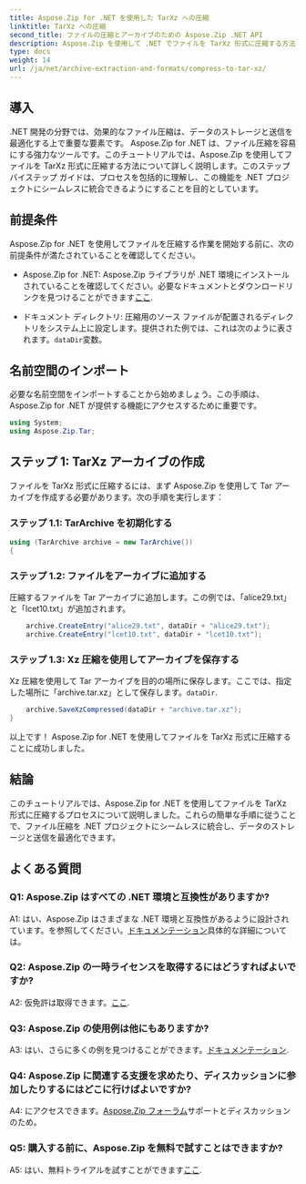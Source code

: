 ```yaml
---
title: Aspose.Zip for .NET を使用した TarXz への圧縮
linktitle: TarXz への圧縮
second_title: ファイルの圧縮とアーカイブのための Aspose.Zip .NET API
description: Aspose.Zip を使用して .NET でファイルを TarXz 形式に圧縮する方法を学びます。効率的なファイルの保存と送信については、ステップバイステップのガイドに従ってください。
type: docs
weight: 14
url: /ja/net/archive-extraction-and-formats/compress-to-tar-xz/
---
```

## 導入

.NET 開発の分野では、効果的なファイル圧縮は、データのストレージと送信を最適化する上で重要な要素です。 Aspose.Zip for .NET は、ファイル圧縮を容易にする強力なツールです。このチュートリアルでは、Aspose.Zip を使用してファイルを TarXz 形式に圧縮する方法について詳しく説明します。このステップバイステップ ガイドは、プロセスを包括的に理解し、この機能を .NET プロジェクトにシームレスに統合できるようにすることを目的としています。

## 前提条件

Aspose.Zip for .NET を使用してファイルを圧縮する作業を開始する前に、次の前提条件が満たされていることを確認してください。

-  Aspose.Zip for .NET: Aspose.Zip ライブラリが .NET 環境にインストールされていることを確認してください。必要なドキュメントとダウンロードリンクを見つけることができます[ここ](https://reference.aspose.com/zip/net/).

- ドキュメント ディレクトリ: 圧縮用のソース ファイルが配置されるディレクトリをシステム上に設定します。提供された例では、これは次のように表されます。`dataDir`変数。

## 名前空間のインポート

必要な名前空間をインポートすることから始めましょう。この手順は、Aspose.Zip for .NET が提供する機能にアクセスするために重要です。

```csharp
using System;
using Aspose.Zip.Tar;
```

## ステップ 1: TarXz アーカイブの作成

ファイルを TarXz 形式に圧縮するには、まず Aspose.Zip を使用して Tar アーカイブを作成する必要があります。次の手順を実行します：

### ステップ 1.1: TarArchive を初期化する

```csharp
using (TarArchive archive = new TarArchive())
{
```

### ステップ 1.2: ファイルをアーカイブに追加する

圧縮するファイルを Tar アーカイブに追加します。この例では、「alice29.txt」と「lcet10.txt」が追加されます。

```csharp
    archive.CreateEntry("alice29.txt", dataDir + "alice29.txt");
    archive.CreateEntry("lcet10.txt", dataDir + "lcet10.txt");
```

### ステップ 1.3: Xz 圧縮を使用してアーカイブを保存する

Xz 圧縮を使用して Tar アーカイブを目的の場所に保存します。ここでは、指定した場所に「archive.tar.xz」として保存します。`dataDir`.

```csharp
    archive.SaveXzCompressed(dataDir + "archive.tar.xz");
}
```

以上です！ Aspose.Zip for .NET を使用してファイルを TarXz 形式に圧縮することに成功しました。

## 結論

このチュートリアルでは、Aspose.Zip for .NET を使用してファイルを TarXz 形式に圧縮するプロセスについて説明しました。これらの簡単な手順に従うことで、ファイル圧縮を .NET プロジェクトにシームレスに統合し、データのストレージと送信を最適化できます。

## よくある質問

### Q1: Aspose.Zip はすべての .NET 環境と互換性がありますか?

 A1: はい、Aspose.Zip はさまざまな .NET 環境と互換性があるように設計されています。を参照してください。[ドキュメンテーション](https://reference.aspose.com/zip/net/)具体的な詳細については。

### Q2: Aspose.Zip の一時ライセンスを取得するにはどうすればよいですか?

 A2: 仮免許は取得できます。[ここ](https://purchase.aspose.com/temporary-license/).

### Q3: Aspose.Zip の使用例は他にもありますか?

 A3: はい、さらに多くの例を見つけることができます。[ドキュメンテーション](https://reference.aspose.com/zip/net/).

### Q4: Aspose.Zip に関連する支援を求めたり、ディスカッションに参加したりするにはどこに行けばよいですか?

 A4: にアクセスできます。[Aspose.Zip フォーラム](https://forum.aspose.com/c/zip/37)サポートとディスカッションのため。

### Q5: 購入する前に、Aspose.Zip を無料で試すことはできますか?

 A5: はい、無料トライアルを試すことができます[ここ](https://releases.aspose.com/zip/net).